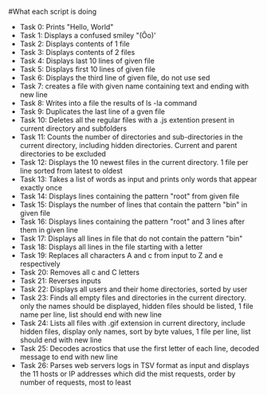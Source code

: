 #What each script is doing

* Task 0: Prints "Hello, World"
* Task 1: Displays a confused smiley "(Ôo)'
* Task 2: Displays contents of 1 file
* Task 3: Displays contents of 2 files
* Task 4: Displays last 10 lines of given file
* Task 5: Displays first 10 lines of given file
* Task 6: Displays the third line of given file, do not use sed
* Task 7: creates a file with given name containing text and ending with new line
* Task 8: Writes into a file the results of ls -la command
* Task 9: Duplicates the last line of a gven file
* Task 10: Deletes all the regular files with a .js extention present in current directory and subfolders
* Task 11: Counts the number of directories and sub-directories in the current directory, including hidden directories. Current and parent directories to be excluded
* Task 12: Displays the 10 newest files in the current directory. 1 file per line sorted from latest to oldest
* Task 13: Takes a list of words as input and prints only words that appear exactly once
* Task 14: Displays lines containing the pattern "root" from given file
* Task 15: Displays the number of lines that contain the pattern "bin" in given file
* Task 16: Displays lines containing the pattern "root" and 3 lines after them in given line
* Task 17: Displays all lines in file that do not contain the pattern "bin"
* Task 18: Displays all lines in the file starting with a letter
* Task 19: Replaces all characters A and c from input to Z and e respectively
* Task 20: Removes all c and C letters
* Task 21: Reverses inputs
* Task 22: Displays all users and their home directories, sorted by user
* Task 23: Finds all empty files and directories in the current directory. only the names should be displayed, hidden files should be listed, 1 file name per line, list should end with new line
* Task 24: Lists all files with .gif extension in current directory, include hidden files, display only names, sort by byte values, 1 file per line, list should end with new line
* Task 25: Decodes acrostics that use the first letter of each line, decoded message to end with new line
* Task 26: Parses web servers logs in TSV format as input and displays the 11 hosts or IP addresses which did the mist requests, order by number of requests, most to least
